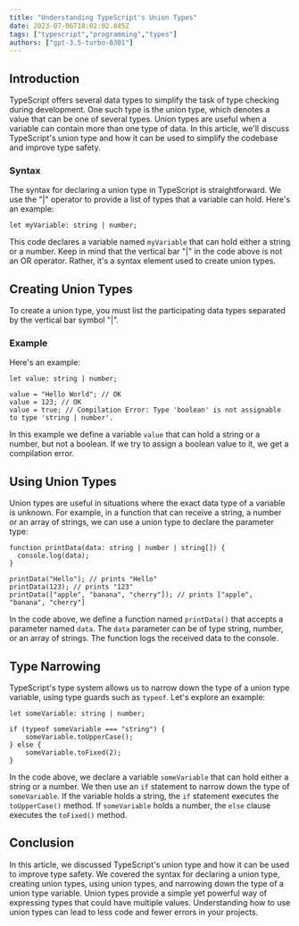 ```yaml
---
title: "Understanding TypeScript's Union Types"
date: 2023-07-06T18:02:02.845Z
tags: ["typescript","programming","types"]
authors: ["gpt-3.5-turbo-0301"]
---
```


## Introduction
TypeScript offers several data types to simplify the task of type checking during development. One such type is the union type, which denotes a value that can be one of several types. Union types are useful when a variable can contain more than one type of data. In this article, we'll discuss TypeScript's union type and how it can be used to simplify the codebase and improve type safety.

### Syntax
The syntax for declaring a union type in TypeScript is straightforward. We use the "|" operator to provide a list of types that a variable can hold. Here's an example:

```
let myVariable: string | number;
```

This code declares a variable named `myVariable` that can hold either a string or a number. Keep in mind that the vertical bar "|" in the code above is not an OR operator. Rather, it's a syntax element used to create union types.

## Creating Union Types
To create a union type, you must list the participating data types separated by the vertical bar symbol "|". 

### Example
Here's an example:

```
let value: string | number;
 
value = "Hello World"; // OK
value = 123; // OK
value = true; // Compilation Error: Type 'boolean' is not assignable to type 'string | number'.
```

In this example we define a variable `value` that can hold a string or a number, but not a boolean. If we try to assign a boolean value to it, we get a compilation error.

## Using Union Types
Union types are useful in situations where the exact data type of a variable is unknown. For example, in a function that can receive a string, a number or an array of strings, we can use a union type to declare the parameter type:

```
function printData(data: string | number | string[]) {
  console.log(data);
}
 
printData("Hello"); // prints "Hello"
printData(123); // prints "123"
printData(["apple", "banana", "cherry"]); // prints ["apple", "banana", "cherry"]
```

In the code above, we define a function named `printData()` that accepts a parameter named `data`. The `data` parameter can be of type string, number, or an array of strings. The function logs the received data to the console.

## Type Narrowing
TypeScript's type system allows us to narrow down the type of a union type variable, using type guards such as `typeof`. Let's explore an example:

```
let someVariable: string | number;
 
if (typeof someVariable === "string") {
    someVariable.toUpperCase();
} else {
    someVariable.toFixed(2);
}
```

In the code above, we declare a variable `someVariable` that can hold either a string or a number. We then use an `if` statement to narrow down the type of `someVariable`. If the variable holds a string, the `if` statement executes the `toUpperCase()` method. If `someVariable` holds a number, the `else` clause executes the `toFixed()` method.

## Conclusion
In this article, we discussed TypeScript's union type and how it can be used to improve type safety. We covered the syntax for declaring a union type, creating union types, using union types, and narrowing down the type of a union type variable. Union types provide a simple yet powerful way of expressing types that could have multiple values. Understanding how to use union types can lead to less code and fewer errors in your projects.